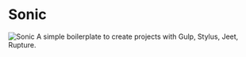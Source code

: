 # Sonic
![Sonic](http://cdn.scratch.mit.edu/static/site/users/avatars/237/0600.png)
A simple boilerplate to create projects with Gulp, Stylus, Jeet, Rupture.
